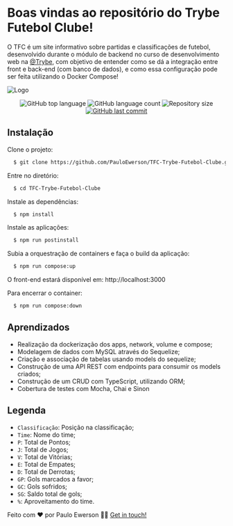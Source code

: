 # Boas vindas ao repositório do Trybe Futebol Clube!

O TFC é um site informativo sobre partidas e classificações de futebol, desenvolvido durante o módulo de backend no curso de desenvolvimento web na <a href="https://github.com/betrybe">@Trybe</a></li>, com objetivo de entender como se dá a integração entre front e back-end (com banco de dados), e como essa configuração pode ser feita utilizando o Docker Compose!

![Logo](https://raw.githubusercontent.com/PauloEwerson/TFC-Trybe-Futebol-Clube/main/app/frontend/src/images/front-page.png)


<p align="center">
  <img alt="GitHub top language" src="https://img.shields.io/github/languages/top/PauloEwerson/TFC-Trybe-Futebol-Clube.svg">
  
  <img alt="GitHub language count" src="https://img.shields.io/github/languages/count/PauloEwerson/TFC-Trybe-Futebol-Clube.svg">
  
  <img alt="Repository size" src="https://img.shields.io/github/repo-size/PauloEwerson/TFC-Trybe-Futebol-Clube.svg">

  <a href="https://github.com/PauloEwerson/TFC-Trybe-Futebol-Clube/commits/main">
    <img alt="GitHub last commit" src="https://img.shields.io/github/last-commit/PauloEwerson/TFC-Trybe-Futebol-Clube.svg">
  </a>
</p>


## Instalação

Clone o projeto:

``` bash
  $ git clone https://github.com/PauloEwerson/TFC-Trybe-Futebol-Clube.git
```

Entre no diretório:
``` bash
  $ cd TFC-Trybe-Futebol-Clube
```

Instale as dependências:
``` bash
  $ npm install
```

Instale as aplicações:
``` bash
  $ npm run postinstall
```

Subia a orquestração de containers e faça o build da aplicação:
``` bash
  $ npm run compose:up
```

O front-end estará disponível em:
http://localhost:3000

Para encerrar o container:
``` bash
  $ npm run compose:down
```

## Aprendizados

- Realização da dockerização dos apps, network, volume e compose;
- Modelagem de dados com MySQL através do Sequelize;
- Criação e associação de tabelas usando models do sequelize;
- Construção de uma API REST com endpoints para consumir os models criados;
- Construção de um CRUD com TypeScript, utilizando ORM;
- Cobertura de testes com Mocha, Chai e Sinon
## Legenda

- `Classificação`: Posição na classificação;
- `Time`: Nome do time;
- `P`: Total de Pontos;
- `J`: Total de Jogos;
- `V`: Total de Vitórias;
- `E`: Total de Empates;
- `D`: Total de Derrotas;
- `GP`: Gols marcados a favor;
- `GC`: Gols sofridos;
- `SG`: Saldo total de gols;
- `%`: Aproveitamento do time.

Feito com ❤️ por Paulo Ewerson 👋🏻 [Get in touch!](https://github.com/PauloEwerson)
